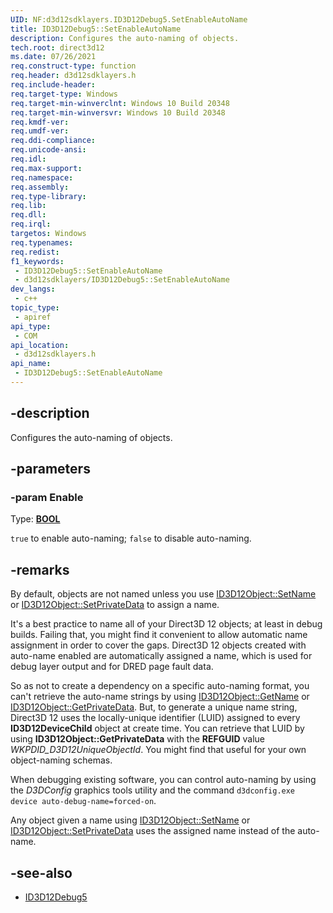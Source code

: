 ```yaml
---
UID: NF:d3d12sdklayers.ID3D12Debug5.SetEnableAutoName
title: ID3D12Debug5::SetEnableAutoName
description: Configures the auto-naming of objects.
tech.root: direct3d12
ms.date: 07/26/2021
req.construct-type: function
req.header: d3d12sdklayers.h
req.include-header: 
req.target-type: Windows
req.target-min-winverclnt: Windows 10 Build 20348
req.target-min-winversvr: Windows 10 Build 20348
req.kmdf-ver: 
req.umdf-ver: 
req.ddi-compliance: 
req.unicode-ansi: 
req.idl: 
req.max-support: 
req.namespace: 
req.assembly: 
req.type-library: 
req.lib: 
req.dll: 
req.irql: 
targetos: Windows
req.typenames: 
req.redist: 
f1_keywords:
 - ID3D12Debug5::SetEnableAutoName
 - d3d12sdklayers/ID3D12Debug5::SetEnableAutoName
dev_langs:
 - c++
topic_type:
 - apiref
api_type:
 - COM
api_location:
 - d3d12sdklayers.h
api_name:
 - ID3D12Debug5::SetEnableAutoName
---
```


## -description

Configures the auto-naming of objects.

## -parameters

### -param Enable

Type: **[BOOL](/windows/desktop/winprog/windows-data-types)**

`true` to enable auto-naming; `false` to disable auto-naming.

## -remarks

By default, objects are not named unless you use [ID3D12Object::SetName](/windows/win32/api/d3d12/nf-d3d12-id3d12object-setname) or [ID3D12Object::SetPrivateData](/windows/win32/api/d3d12/nf-d3d12-id3d12object-setprivatedata) to assign a name.

It's a best practice to name all of your Direct3D 12 objects; at least in debug builds. Failing that, you might find it convenient to allow automatic name assignment in order to cover the gaps. Direct3D 12 objects created with auto-name enabled are automatically assigned a name, which is used for debug layer output and for DRED page fault data.

So as not to create a dependency on a specific auto-naming format, you can't retrieve the auto-name strings by using [ID3D12Object::GetName](/windows/win32/api/d3d12/nf-d3d12-id3d12object-getname) or [ID3D12Object::GetPrivateData](/windows/win32/api/d3d12/nf-d3d12-id3d12object-getprivatedata). But, to generate a unique name string, Direct3D 12 uses the locally-unique identifier (LUID) assigned to every **ID3D12DeviceChild** object at create time. You can retrieve that LUID by using **ID3D12Object::GetPrivateData** with the **REFGUID** value *WKPDID_D3D12UniqueObjectId*. You might find that useful for your own object-naming schemas.

When debugging existing software, you can control auto-naming by using the *D3DConfig* graphics tools utility and the command `d3dconfig.exe device auto-debug-name=forced-on`.

Any object given a name using [ID3D12Object::SetName](/windows/win32/api/d3d12/nf-d3d12-id3d12object-setname) or [ID3D12Object::SetPrivateData](/windows/win32/api/d3d12/nf-d3d12-id3d12object-setprivatedata) uses the assigned name instead of the auto-name.

## -see-also

* [ID3D12Debug5](/windows/win32/api/d3d12sdklayers/nn-d3d12sdklayers-id3d12debug5)
